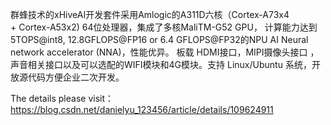 群蜂技术的xHiveAI开发套件采用Amlogic的A311D六核（Cortex-A73x4 + Cortex-A53x2) 64位处理器，集成了多核MaliTM-G52 GPU，
计算能力达到5TOPS@int8, 12.8GFLOPS@FP16 or 6.4 GFLOPS@FP32的NPU AI Neural network accelerator (NNA)，性能优异。
板载 HDMI接口，MIPI摄像头接口 ，声音相关接口以及可以选配的WIFI模块和4G模块。支持 Linux/Ubuntu 系统，开放源代码方便企业二次开发。  

The details please visit： https://blog.csdn.net/danielyu_123456/article/details/109624911
